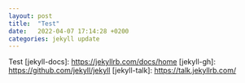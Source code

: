 ```yaml
---
layout: post
title:  "Test"
date:   2022-04-07 17:14:28 +0200
categories: jekyll update
---
```

Test
[jekyll-docs]: https://jekyllrb.com/docs/home
[jekyll-gh]:   https://github.com/jekyll/jekyll
[jekyll-talk]: https://talk.jekyllrb.com/

